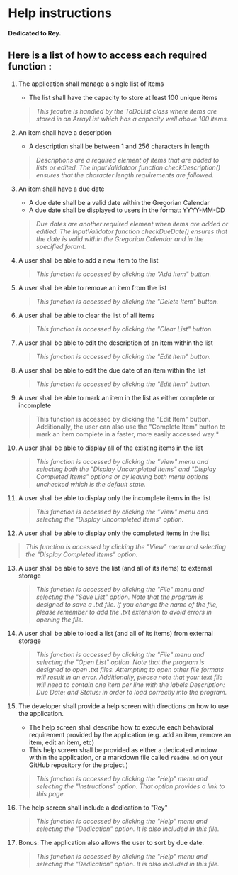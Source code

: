# Help instructions
#### Dedicated to Rey.
## Here is a list of how to access each required function :
1. The application shall manage a single list of items
    - The list shall have the capacity to store at least 100 unique items
    >*This feautre is handled by the ToDoList class where items are stored in an ArrayList which has a capacity well above 100 items.*

2. An item shall have a description
    - A description shall be between 1 and 256 characters in length
    
    >*Descriptions are a required element of items that are added to lists or edited. The InputValidataor function checkDescription() ensures that the character length requirements are followed.*
    
3. An item shall have a due date
    - A due date shall be a valid date within the Gregorian Calendar
    - A due date shall be displayed to users in the format: YYYY-MM-DD
    
    >*Due dates are another required element when items are added or editied. The InputValidator function checkDueDate() ensures that the date is valid within the Gregorian Calendar and in the specified foramt.*

4. A user shall be able to add a new item to the list

   >*This function is accessed by clicking the "Add Item" button.*
  
5. A user shall be able to remove an item from the list

    >*This function is accessed by clicking the "Delete Item" button.*

6. A user shall be able to clear the list of all items

    >*This function is accessed by clicking the "Clear List" button.*
    
7. A user shall be able to edit the description of an item within the list

    >*This function is accessed by clicking the "Edit Item" button.*
    
8. A user shall be able to edit the due date of an item within the list

    >*This function is accessed by clicking the "Edit Item" button.*
    
9. A user shall be able to mark an item in the list as either complete or incomplete

    >This function is accessed by clicking the "Edit Item" button. Additionally, the user can also use the "Complete Item" button to mark an item complete in a faster, more easily accessed way.*
    
10. A user shall be able to display all of the existing items in the list

    >*This function is accessed by clicking the "View" menu and selecting both the "Display Uncompleted Items" and "Display Completed Items" options or by leaving both menu options unchecked which is the default state.*
    
11. A user shall be able to display only the incomplete items in the list

    >*This function is accessed by clicking the "View" menu and selecting the "Display Uncompleted Items" option.*
    
12. A user shall be able to display only the completed items in the list

   >*This function is accessed by clicking the "View" menu and selecting the "Display Completed Items" option.*

13. A user shall be able to save the list (and all of its items) to external storage

    >*This function is accessed by clicking the "File" menu and selecting the "Save List" option. Note that the program is designed to save a .txt file. If you change the name of the file, please remember to add the .txt extension to avoid errors in opening the file.*
    
14. A user shall be able to load a list (and all of its items) from external storage

    >*This function is accessed by clicking the "File" menu and selecting the "Open List" option. Note that the program is designed to open .txt files. Attempting to open other file formats will result in an error. Additionally, please note that your text file will need to contain one item per line with the labels Description: Due Date: and Status: in order to load correctly into the program.*

15. The developer shall provide a help screen with directions on how to use the application.
    - The help screen shall describe how to execute each behavioral requirement provided by the application (e.g. add an item, remove an item, edit an item, etc)
    - This help screen shall be provided as either a dedicated window within the application, or a markdown file called `readme.md` on your GitHub repository for the project.)
    
     >*This function is accessed by clicking the "Help" menu and selecting the "Instructions" option. That option provides a link to this page.*
    
16. The help screen shall include a dedication to "Rey"

     >*This function is accessed by clicking the "Help" menu and selecting the "Dedication" option. It is also included in this file.*

17. Bonus: The application also allows the user to sort by due date.
    >*This function is accessed by clicking the "Help" menu and selecting the "Dedication" option. It is also included in this file.*

       